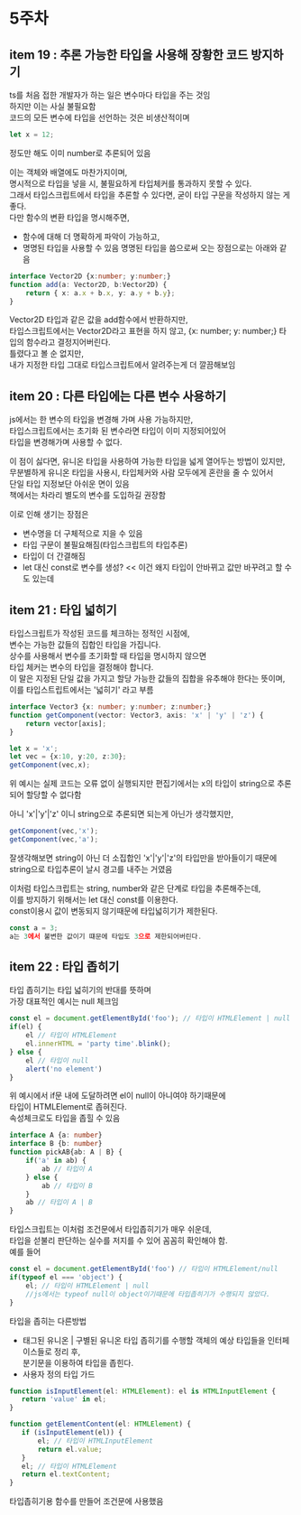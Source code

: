 # 5주차

## item 19 : 추론 가능한 타입을 사용해 장황한 코드 방지하기  

ts를 처음 접한 개발자가 하는 일은 변수마다 타입을 주는 것임  
하지만 이는 사실 불필요함  
코드의 모든 변수에 타입을 선언하는 것은 비생산적이며  
```ts
let x = 12;
```
정도만 해도 이미 number로 추론되어 있음  

이는 객체와 배열에도 마찬가지이며,  
명시적으로 타입을 넣을 시, 불필요하게 타입체커를 통과하지 못할 수 있다.  
그래서 타입스크립트에서 타입을 추론할 수 있다면, 굳이 타입 구문을 작성하지 않는 게 좋다.  
다만 함수의 변환 타입을 명시해주면,  
 - 함수에 대해 더 명확하게 파악이 가능하고,  
 - 명명된 타입을 사용할 수 있음
명명된 타입을 씀으로써 오는 장점으로는 아래와 같음
```ts
interface Vector2D {x:number; y:number;}
function add(a: Vector2D, b:Vector2D) {
    return { x: a.x + b.x, y: a.y + b.y};
}
```
Vector2D 타입과 같은 값을 add함수에서 반환하지만,  
타입스크립트에서는 Vector2D라고 표현을 하지 않고,  {x: number; y: number;} 타입의 함수라고 결정지어버린다.  
틀렸다고 볼 순 없지만,  
내가 지정한 타입 그대로 타입스크립트에서 알려주는게 더 깔끔해보임  

## item 20 : 다른 타입에는 다른 변수 사용하기  

js에서는 한 변수의 타입을 변경해 가며 사용 가능하지만,  
타입스크립트에서는 초기화 된 변수라면 타입이 이미 지정되어있어  
타입을 변경해가며 사용할 수 없다.  

이 점이 싫다면, 유니온 타입을 사용하여 가능한 타입을 넓게 열어두는 방법이 있지만,  
무분별하게 유니온 타입을 사용시, 타입체커와 사람 모두에게 혼란을 줄 수 있어서  
단일 타입 지정보단 아쉬운 면이 있음  
책에서는 차라리 별도의 변수를 도입하길 권장함  

이로 인해 생기는 장점은  
 - 변수명을 더 구체적으로 지을 수 있음  
 - 타입 구문이 불필요해짐(타입스크립트의 타입추론)
 - 타입이 더 간결해짐
 - let 대신 const로 변수를 생성? << 이건 왜지 타입이 안바뀌고 값만 바꾸려고 할 수도 있는데

## item 21 : 타입 넓히기  

타입스크립트가 작성된 코드를 체크하는 정적인 시점에,  
변수는 가능한 값들의 집합인 타입을 가집니다.  
상수를 사용해서 변수를 초기화할 때 타입을 명시하지 않으면  
타입 체커는 변수의 타입을 결정해야 합니다.  
이 말은 지정된 단일 값을 가지고 할당 가능한 값들의 집합을 유추해야 한다는 뜻이며,  
이를 타입스트립트에서는 '넓히기' 라고 부름

```ts
interface Vector3 {x: number; y:number; z:number;}
function getComponent(vector: Vector3, axis: 'x' | 'y' | 'z') {
    return vector[axis];
}

let x = 'x';
let vec = {x:10, y:20, z:30};
getComponent(vec,x);
```
위 예시는 실제 코드는 오류 없이 실행되지만 편집기에서는 
x의 타입이 string으로 추론되어 할당할 수 없다함  

아니 'x'|'y'|'z' 이니 string으로 추론되면 되는게 아닌가 생각했지만,  
```ts
getComponent(vec,'x');
getComponent(vec,'a');
```
잘생각해보면 string이 아닌 더 소집합인 'x'|'y'|'z'의 타입만을 받아들이기 때문에  
string으로 타입추론이 날시 경고를 내주는 거였음   

이처럼 타입스크립트는 string, number와 같은 단계로 타입을 추론해주는데,  
이를 방지하기 위해서는 let 대신 const를 이용한다.  
const이용시 값이 변동되지 않기때문에 타입넓히기가 제한된다.  
```ts
const a = 3;
a는 3에서 불변한 값이기 떄문에 타입도 3으로 제한되어버린다.
```

## item 22 : 타입 좁히기  
  
타입 좁히기는 타입 넓히기의 반대를 뜻하며  
가장 대표적인 예시는 null 체크임  
```ts
const el = document.getElementById('foo'); // 타입이 HTMLElement | null
if(el) {
    el // 타입이 HTMLElement
    el.innerHTML = 'party time'.blink();
} else {
    el // 타입이 null
    alert('no element')
}
```
위 예시에서 if문 내에 도달하려면 el이 null이 아니여야 하기때문에  
타입이 HTMLElement로 좁혀진다.  
속성체크로도 타입을 좁힐 수 있음  
```ts
interface A {a: number}
interface B {b: number}
function pickAB{ab: A | B} {
    if('a' in ab) {
        ab // 타입이 A
    } else {
        ab // 타입이 B
    } 
    ab // 타입이 A | B
}
```

타입스크립트는 이처럼 조건문에서 타입좁히기가 매우 쉬운데,  
타입을 섣불리 판단하는 실수를 저지를 수 있어 꼼꼼히 확인해야 함.  
예를 들어  
```ts
const el = document.getElementById('foo') // 타입이 HTMLElement/null
if(typeof el === 'object') {
    el; // 타입이 HTMLElement | null
    //js에서는 typeof null이 object이기때문에 타입좁히기가 수행되지 않았다.
}
```

타입을 좁히는 다른방법  
 - 태그된 유니온 | 구별된 유니온
 타입 좁히기를 수행할 객체의 예상 타입들을 인터페이스들로 정리 후,  
 분기문을 이용하여 타입을 좁힌다.  
 - 사용자 정의 타입 가드  
 ```ts
 function isInputElement(el: HTMLElement): el is HTMLInputElement {
    return 'value' in el;
 }

 function getElementContent(el: HTMLElement) {
    if (isInputElement(el)) {
        el; // 타입이 HTMLInputElement
        return el.value;
    }
    el; // 타입이 HTMLElement
    return el.textContent;
 }
 ```
 타입좁히기용 함수를 만들어 조건문에 사용했음  
 